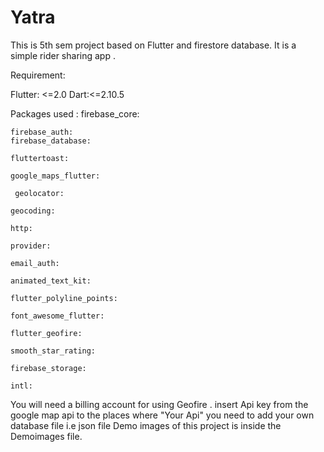 # Yatra
This is 5th sem project based on Flutter and firestore database. It is a simple rider sharing app .

Requirement:

  Flutter: <=2.0
  Dart:<=2.10.5


Packages used :
     firebase_core:
  
    firebase_auth:
    firebase_database:
  
    fluttertoast:
  
    google_maps_flutter:
  
     geolocator:
  
    geocoding:
  
    http:
  
    provider:
  
    email_auth:
  
    animated_text_kit:
  
    flutter_polyline_points:
  
    font_awesome_flutter:
  
    flutter_geofire:
  
    smooth_star_rating:
  
    firebase_storage:
  
    intl:
  
  You will need a billing account for using Geofire . insert Api key from the google map api to the places where "Your Api" you need to add your own database file i.e json file
  Demo images of this project is inside the Demoimages file.
  
